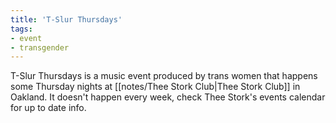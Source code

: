 ```yaml
---
title: 'T-Slur Thursdays'
tags:
- event
- transgender
---
```


T-Slur Thursdays is a music event produced by trans women that happens some Thursday nights at [[notes/Thee Stork Club|Thee Stork Club]] in Oakland. It doesn't happen every week, check Thee Stork's events calendar for up to date info.